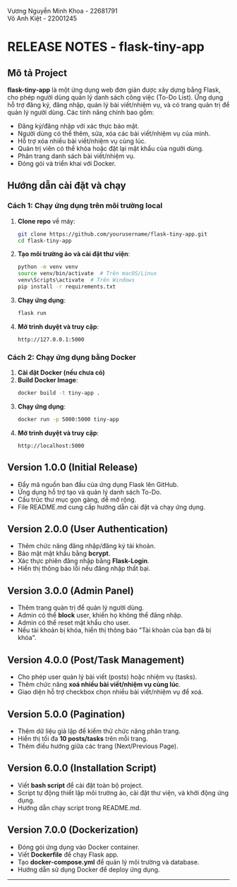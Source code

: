 Vương Nguyễn Minh Khoa - 22681791 <br>
Võ Anh Kiệt - 22001245


# RELEASE NOTES - flask-tiny-app

## Mô tả Project
**flask-tiny-app** là một ứng dụng web đơn giản được xây dựng bằng Flask, cho phép người dùng quản lý danh sách công việc (To-Do List). Ứng dụng hỗ trợ đăng ký, đăng nhập, quản lý bài viết/nhiệm vụ, và có trang quản trị để quản lý người dùng. Các tính năng chính bao gồm:
- Đăng ký/đăng nhập với xác thực bảo mật.
- Người dùng có thể thêm, sửa, xóa các bài viết/nhiệm vụ của mình.
- Hỗ trợ xóa nhiều bài viết/nhiệm vụ cùng lúc.
- Quản trị viên có thể khóa hoặc đặt lại mật khẩu của người dùng.
- Phân trang danh sách bài viết/nhiệm vụ.
- Đóng gói và triển khai với Docker.

## Hướng dẫn cài đặt và chạy
### Cách 1: Chạy ứng dụng trên môi trường local
1. **Clone repo** về máy:
   ```sh
   git clone https://github.com/yourusername/flask-tiny-app.git
   cd flask-tiny-app
   ```
2. **Tạo môi trường ảo và cài đặt thư viện**:
   ```sh
   python -m venv venv
   source venv/bin/activate  # Trên macOS/Linux
   venv\Scripts\activate  # Trên Windows
   pip install -r requirements.txt
   ```
3. **Chạy ứng dụng**:
   ```sh
   flask run
   ```
4. **Mở trình duyệt và truy cập**:
   ```
   http://127.0.0.1:5000
   ```

### Cách 2: Chạy ứng dụng bằng Docker
1. **Cài đặt Docker (nếu chưa có)**
2. **Build Docker Image**:
   ```sh
   docker build -t tiny-app .
   ```
3. **Chạy ứng dụng**:
   ```sh
   docker run -p 5000:5000 tiny-app
   ```
4. **Mở trình duyệt và truy cập**:
   ```
   http://localhost:5000
   ```

## Version 1.0.0 (Initial Release)
- Đẩy mã nguồn ban đầu của ứng dụng Flask lên GitHub.
- Ứng dụng hỗ trợ tạo và quản lý danh sách To-Do.
- Cấu trúc thư mục gọn gàng, dễ mở rộng.
- File README.md cung cấp hướng dẫn cài đặt và chạy ứng dụng.

## Version 2.0.0 (User Authentication)
- Thêm chức năng đăng nhập/đăng ký tài khoản.
- Bảo mật mật khẩu bằng **bcrypt**.
- Xác thực phiên đăng nhập bằng **Flask-Login**.
- Hiển thị thông báo lỗi nếu đăng nhập thất bại.

## Version 3.0.0 (Admin Panel)
- Thêm trang quản trị để quản lý người dùng.
- Admin có thể **block** user, khiến họ không thể đăng nhập.
- Admin có thể reset mật khẩu cho user.
- Nếu tài khoản bị khóa, hiển thị thông báo "Tài khoản của bạn đã bị khóa".

## Version 4.0.0 (Post/Task Management)
- Cho phép user quản lý bài viết (posts) hoặc nhiệm vụ (tasks).
- Thêm chức năng **xoá nhiều bài viết/nhiệm vụ cùng lúc**.
- Giao diện hỗ trợ checkbox chọn nhiều bài viết/nhiệm vụ để xoá.

## Version 5.0.0 (Pagination)
- Thêm dữ liệu giả lập để kiểm thử chức năng phân trang.
- Hiển thị tối đa **10 posts/tasks** trên mỗi trang.
- Thêm điều hướng giữa các trang (Next/Previous Page).

## Version 6.0.0 (Installation Script)
- Viết **bash script** để cài đặt toàn bộ project.
- Script tự động thiết lập môi trường ảo, cài đặt thư viện, và khởi động ứng dụng.
- Hướng dẫn chạy script trong README.md.

## Version 7.0.0 (Dockerization)
- Đóng gói ứng dụng vào Docker container.
- Viết **Dockerfile** để chạy Flask app.
- Tạo **docker-compose.yml** để quản lý môi trường và database.
- Hướng dẫn sử dụng Docker để deploy ứng dụng.

---


